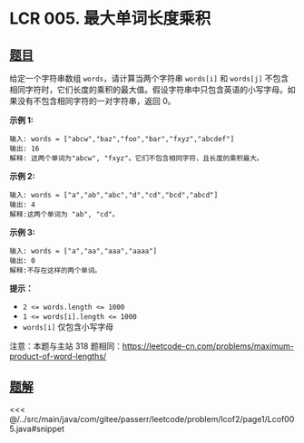 # LCR 005. 最大单词长度乘积

## [题目](https://leetcode.cn/problems/aseY1I/)
给定一个字符串数组 `words`，请计算当两个字符串 `words[i]` 和 `words[j]` 不包含相同字符时，它们长度的乘积的最大值。假设字符串中只包含英语的小写字母。如果没有不包含相同字符的一对字符串，返回 0。

**示例 1:**

    输入: words = ["abcw","baz","foo","bar","fxyz","abcdef"]
    输出: 16 
    解释: 这两个单词为"abcw", "fxyz"。它们不包含相同字符，且长度的乘积最大。

**示例 2:**

    输入: words = ["a","ab","abc","d","cd","bcd","abcd"]
    输出: 4 
    解释:这两个单词为 "ab", "cd"。

**示例 3:**

    输入: words = ["a","aa","aaa","aaaa"]
    输出: 0 
    解释:不存在这样的两个单词。

**提示：**

* `2 <= words.length <= 1000`
* `1 <= words[i].length <= 1000`
* `words[i]` 仅包含小写字母

注意：本题与主站 318 题相同：<https://leetcode-cn.com/problems/maximum-product-of-word-lengths/>


## [题解](https://github.com/PasseRR/JavaLeetCode/blob/master/src/main/java/com/gitee/passerr/leetcode/problem/lcof2/page1/Lcof005.java)

<<< @/../src/main/java/com/gitee/passerr/leetcode/problem/lcof2/page1/Lcof005.java#snippet
